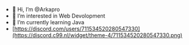 - 👋 Hi, I’m @Arkapro
- 👀 I’m interested in Web Devolopment 
- 🌱 I’m currently learning Java
- [https://discord.com/users/711534520280547330](https://discord.c99.nl/widget/theme-4/711534520280547330.png)
<!---
Arkapro/Arkapro is a ✨ special ✨ repository because its `README.md` (this file) appears on your GitHub profile.
You can click the Preview link to take a look at your changes.
--->
